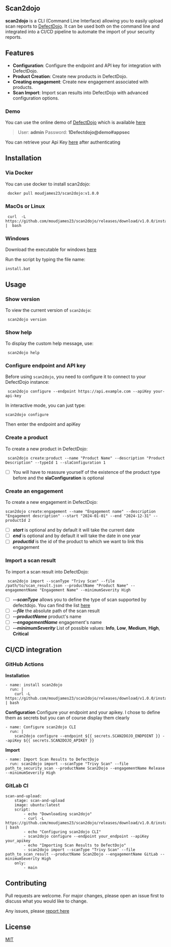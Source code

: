 

## Scan2dojo
**scan2dojo** is a CLI (Command Line Interface) allowing you to easily upload scan reports to [DefectDojo](https://github.com/DefectDojo/django-DefectDojo). It can be used both on the command line and integrated into a CI/CD pipeline to automate the import of your security reports.

## Features

- **Configuration**: Configure the endpoint and API key for integration with DefectDojo.
- **Product Creation**: Create new products in DefectDojo.
- **Creating engagement**: Create new engagement associated with products.
- **Scan Import**: Import scan results into DefectDojo with advanced configuration options.

### Demo
You can use the online demo of [DefectDojo](https://hub.docker.com/r/defectdojo/defectdojo-django) which is available [here](https://demo.defectdojo.org/)

> User: **admin**
> Password: **1Defectdojo@demo#appsec**

You can retrieve your Api Key [here](https://demo.defectdojo.org/api/key-v2) after authenticating

## Installation

### Via Docker

You can use docker to install scan2dojo:


     docker pull moudjames23/scan2dojo:v1.0.0

### MacOs or Linux


     curl  -L  https://github.com/moudjames23/scan2dojo/releases/download/v1.0.0/install.sh  |  bash 



### Windows

Download the executable for windows [here](https://github.com/moudjames23/scan2dojo/releases/download/v1.0.0/install.bat)

Run  the script by typing the file name:

    install.bat



## Usage

### Show version

To view the current version of `scan2dojo`:


     scan2dojo version  

### Show help

To display the custom help message, use:


     scan2dojo help  

### Configure endpoint and API key

Before using `scan2dojo`, you need to configure it to connect to your DefectDojo instance:


     scan2dojo configure --endpoint https://api.example.com --apiKey your-api-key

In interactive mode, you can just type:

    scan2dojo configure

Then enter the endpoint and apiKey

### Create a product

To create a new product in DefectDojo:


     scan2dojo create:product --name "Product Name" --description "Product Description" --typeId 1 --slaConfiguration 1  



- [ ] You will have to reassure yourself of the existence of the
  product type before and the **slaConfiguration** is optional

### Create an engagement

To create a new engagement in DefectDojo:



    scan2dojo create:engagement --name "Engagement name" --description "Engagement description" --start "2024-01-01" --end "2024-12-31" --productId 2

- [ ] ***start*** is  optional and by default it will take the current date
- [ ] ***end*** is optional and by default it will take the date in one year
- [ ] ***productId*** is the id of the product to which we want to link this engagement

### Import a scan result

To import a scan result into DefectDojo:


     scan2dojo import --scanType "Trivy Scan" --file /path/to/scan_result.json --productName "Product Name" --engagementName "Engagement Name" --minimumSeverity High  

- [ ] ***--scanType*** allows you to define the type of scan supported by defectdojo. You can find the list
  [here](https://documentation.defectdojo.com/integrations/parsers/file/)
- [ ] ***--file*** the absolute path of the scan result
- [ ] ***--productName***  product's name
- [ ] ***--engagementName***  engagement's name
- [ ] ***--minimumSeverity*** List of possible values: **Info**, **Low**, **Medium**, **High**, **Critical**

## CI/CD integration

### GitHub Actions
**Installation**

    - name: install scan2dojo
      run: |
        curl -L https://github.com/moudjames23/scan2dojo/releases/download/v1.0.0/install.sh | bash

**Configuration**
Configure your endpoint and your apikey. I chose to define them as secrets but you can of course display them clearly

    - name: Configure scan2dojo CLI
      run: |
        scan2dojo configure --endpoint ${{ secrets.SCAN2DOJO_ENDPOINT }} --apiKey ${{ secrets.SCAN2DOJO_APIKEY }}

**Import**

    - name: Import Scan Results to DefectDojo 
      run: scan2dojo import --scanType "Trivy Scan" --file path_to_security_scan --productName Scan2Dojo --engagementName Release --minimumSeverity High


### GitLab CI



    scan-and-upload:
	    stage: scan-and-upload
	    image: ubuntu:latest
	    script:
		    - echo "Downloading scan2dojo"
		    - curl -L https://github.com/moudjames23/scan2dojo/releases/download/v1.0.0/install.sh | bash
		    - echo "Configuring scan2dojo CLI"
		    - scan2dojo configure --endpoint your_endpoint --apiKey your_apikey
		    - echo "Importing Scan Results to DefectDojo"
		    - scan2dojo import --scanType "Trivy Scan" --file path_to_scan_result --productName Scan2Dojo --engagementName GitLab --minimumSeverity High
	    only:
	        - main


## Contributing
Pull requests are welcome. For major changes, please open an issue first to discuss what you would like to change.

Any issues, please [report here](https://github.com/moudjames23/scan2dojo/issues)

## License
[MIT](https://choosealicense.com/licenses/mit/)

